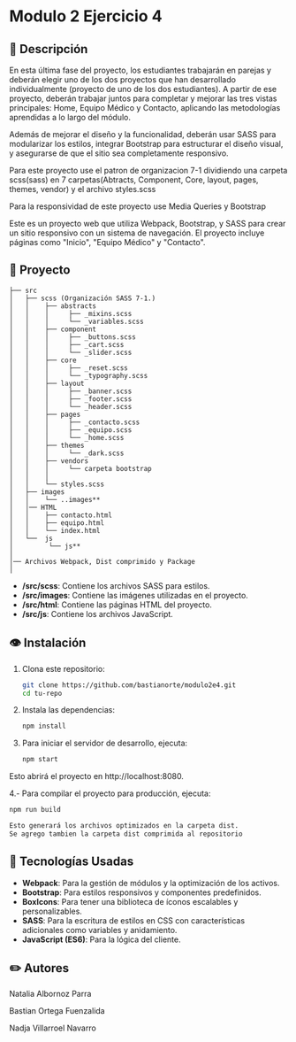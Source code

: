 # Modulo 2 Ejercicio 4 


## 📖 Descripción
En esta última fase del proyecto, los estudiantes trabajarán en parejas y deberán elegir uno
de los dos proyectos que han desarrollado individualmente (proyecto de uno de los dos
estudiantes). A partir de ese proyecto, deberán trabajar juntos para completar y mejorar las tres
vistas principales: Home, Equipo Médico y Contacto, aplicando las metodologías aprendidas
a lo largo del módulo.

Además de mejorar el diseño y la funcionalidad, deberán usar SASS para modularizar los
estilos, integrar Bootstrap para estructurar el diseño visual, y asegurarse de que el sitio sea
completamente responsivo.

Para este proyecto use el patron de organizacion 7-1 dividiendo una carpeta scss(sass) en 7 carpetas(Abtracts, Component, Core, layout, pages, themes, vendor) y el archivo styles.scss

Para la responsividad de este proyecto use Media Queries y Bootstrap

Este es un proyecto web que utiliza Webpack, Bootstrap, y SASS para crear un sitio responsivo con un sistema de navegación. El proyecto incluye páginas como "Inicio", "Equipo Médico" y "Contacto".

## 📁 Proyecto 
```
├── src     
│   ├── scss (Organización SASS 7-1.)
│   │    ├── abstracts
│   │    │     ├── _mixins.scss
│   │    │     └── _variables.scss
│   │    ├── component
│   │    │     ├── _buttons.scss
│   │    │     ├── _cart.scss
│   │    │     └── _slider.scss
│   │    ├── core
│   │    │     ├── _reset.scss
│   │    │     └── _typography.scss
│   │    ├── layout
│   │    │     ├── _banner.scss
│   │    │     ├── _footer.scss
│   │    │     └── _header.scss
│   │    ├── pages
│   │    │     ├── _contacto.scss
│   │    │     ├── _equipo.scss
│   │    │     └── _home.scss
│   │    ├── themes
│   │    │     └── _dark.scss
│   │    ├── vendors
│   │    │     └── carpeta bootstrap
│   │    │      
│   │    └── styles.scss
│   ├── images
│   │    └── ..images**
│   │── HTML
│   │    ├── contacto.html  
│   │    ├── equipo.html 
│   │    └── index.html 
│   └──  js    
│         └── js**       
│
│── Archivos Webpack, Dist comprimido y Package
│                
```

- **/src/scss**: Contiene los archivos SASS para estilos.
- **/src/images**: Contiene las imágenes utilizadas en el proyecto.
- **/src/html**: Contiene las páginas HTML del proyecto.
- **/src/js**: Contiene los archivos JavaScript.



## 👁️ Instalación

1. Clona este repositorio:
   ```bash
   git clone https://github.com/bastianorte/modulo2e4.git
   cd tu-repo

2. Instala las dependencias:
   ```bash
   npm install
3. Para iniciar el servidor de desarrollo, ejecuta:
   ```bash
   npm start

Esto abrirá el proyecto en http://localhost:8080.

4.- Para compilar el proyecto para producción, ejecuta:
   ```bash
   npm run build

Esto generará los archivos optimizados en la carpeta dist.
Se agrego tambien la carpeta dist comprimida al repositorio

```
## 🔧 Tecnologías Usadas

- **Webpack**: Para la gestión de módulos y la optimización de los activos.
- **Bootstrap**: Para estilos responsivos y componentes predefinidos.
- **BoxIcons**: Para tener una biblioteca de íconos escalables y personalizables.
- **SASS**: Para la escritura de estilos en CSS con características adicionales como variables y anidamiento.
- **JavaScript (ES6)**: Para la lógica del cliente.

## :pencil2: Autores

Natalia Albornoz Parra

Bastian Ortega Fuenzalida

Nadja Villarroel Navarro


